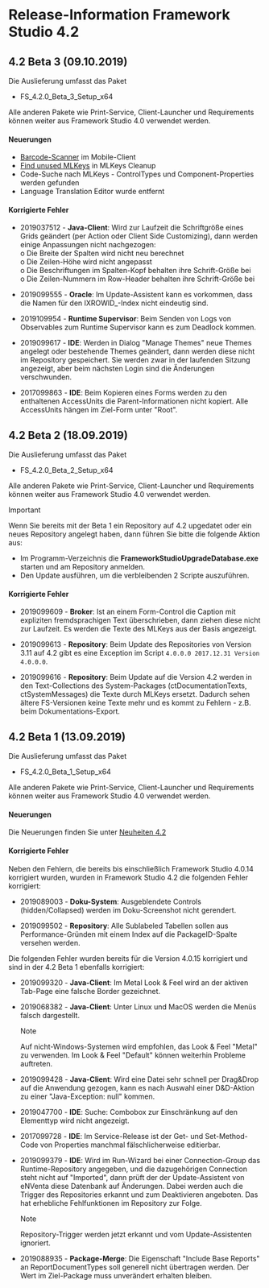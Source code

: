 # Release-Information Framework Studio 4.2

## 4.2 Beta 3 (09.10.2019)

Die Auslieferung umfasst das Paket

* FS_4.2.0_Beta_3_Setup_x64

Alle anderen Pakete wie Print-Service, Client-Launcher und Requirements können weiter aus Framework Studio 4.0 verwendet werden.

#### Neuerungen

* [Barcode-Scanner](../doc/html-client/barcode.md) im Mobile-Client
* [Find unused MLKeys](../doc/mlkey/mlkey-cleanup.md#checkbox-find-unused-mlkeys) in MLKeys Cleanup
* Code-Suche nach MLKeys - ControlTypes und Component-Properties werden gefunden
* Language Translation Editor wurde entfernt

#### Korrigierte Fehler

* 2019037512 - **Java-Client**: Wird zur Laufzeit die Schriftgröße eines Grids geändert
    (per Action oder Client Side Customizing), dann werden einige Anpassungen nicht nachgezogen:<br/>
  o Die Breite der Spalten wird nicht neu berechnet<br/>
  o Die Zeilen-Höhe wird nicht angepasst<br/>
  o Die Beschriftungen im Spalten-Kopf behalten ihre Schrift-Größe bei<br/>
  o Die Zeilen-Nummern im Row-Header behalten ihre Schrift-Größe bei<br/>

* 2019099555 - **Oracle**: Im Update-Assistent kann es vorkommen, dass die Namen für den
    IXROWID_-Index nicht eindeutig sind.

* 2019109954 - **Runtime Supervisor**: Beim Senden von Logs von Observables zum Runtime
    Supervisor kann es zum Deadlock kommen.

* 2019099617 - **IDE**: Werden in Dialog "Manage Themes" neue Themes angelegt oder bestehende
    Themes geändert, dann werden diese nicht im Repository gespeichert. Sie werden zwar in der
    laufenden Sitzung angezeigt, aber beim nächsten Login sind die Änderungen verschwunden.

* 2017099863 - **IDE**: Beim Kopieren eines Forms werden zu den enthaltenen AccessUnits die
    Parent-Informationen nicht kopiert. Alle AccessUnits hängen im Ziel-Form unter "Root".

## 4.2 Beta 2 (18.09.2019)

Die Auslieferung umfasst das Paket

* FS_4.2.0_Beta_2_Setup_x64

Alle anderen Pakete wie Print-Service, Client-Launcher und Requirements können weiter aus Framework Studio 4.0 verwendet werden.

> [!IMPORTANT]
> Wenn Sie bereits mit der Beta 1 ein Repository auf 4.2 upgedatet oder ein neues Repository angelegt haben, dann führen Sie bitte die folgende Aktion aus:
>
> * Im Programm-Verzeichnis die **FrameworkStudioUpgradeDatabase.exe** starten und am Repository anmelden.
> * Den Update ausführen, um die verbleibenden 2 Scripte auszuführen.

#### Korrigierte Fehler

* 2019099609 - **Broker**: Ist an einem Form-Control die Caption mit expliziten fremdsprachigen
    Text überschrieben, dann ziehen diese nicht zur Laufzeit. Es werden die Texte des MLKeys aus
    der Basis angezeigt.

* 2019099613 - **Repository**: Beim Update des Repositories von Version 3.11 auf 4.2 gibt es
    eine Exception im Script `4.0.0.0 2017.12.31 Version 4.0.0.0`.

* 2019099616 - **Repository**: Beim Update auf die Version 4.2 werden in den Text-Collections des
    System-Packages (ctDocumentationTexts, ctSystemMessages) die Texte durch MLKeys ersetzt.
    Dadurch sehen ältere FS-Versionen keine Texte mehr und es kommt zu Fehlern - z.B. beim
    Dokumentations-Export.

## 4.2 Beta 1 (13.09.2019)

Die Auslieferung umfasst das Paket

* FS_4.2.0_Beta_1_Setup_x64

Alle anderen Pakete wie Print-Service, Client-Launcher und Requirements können weiter aus Framework Studio 4.0 verwendet werden.

#### Neuerungen

Die Neuerungen finden Sie unter [Neuheiten 4.2](neuheiten-4-2.md)

#### Korrigierte Fehler

Neben den Fehlern, die bereits bis einschließlich Framework Studio 4.0.14 korrigiert wurden, wurden in Framework Studio 4.2 die folgenden Fehler korrigiert:

* 2019089003 - **Doku-System**: Ausgeblendete Controls (hidden/Collapsed) werden im Doku-Screenshot
    nicht gerendert.

* 2019099502 - **Repository**: Alle Sublabeled Tabellen sollen aus Performance-Gründen mit einem Index
    auf die PackageID-Spalte versehen werden.

Die folgenden Fehler wurden bereits für die Version 4.0.15 korrigiert und sind in der 4.2 Beta 1 ebenfalls korrigiert:

* 2019099320 - **Java-Client**: Im Metal Look & Feel wird an der aktiven Tab-Page eine falsche Border
    gezeichnet.

* 2019068382 - **Java-Client**: Unter Linux und MacOS werden die Menüs falsch dargestellt.

    > [!NOTE]
    > Auf nicht-Windows-Systemen wird empfohlen, das Look & Feel "Metal" zu verwenden.
    > Im Look & Feel "Default" können weiterhin Probleme auftreten.

* 2019099428 - **Java-Client**: Wird eine Datei sehr schnell per Drag&Drop auf die Anwendung gezogen,
    kann es nach Auswahl einer D&D-Aktion zu einer "Java-Exception: null" kommen.

* 2019047700 - **IDE**: Suche: Combobox zur Einschränkung auf den Elementtyp wird nicht angezeigt.

* 2017099728 - **IDE**: Im Service-Release ist der Get- und Set-Method-Code von Properties
    manchmal fälschlicherweise editierbar.

* 2019099379 - **IDE**: Wird im Run-Wizard bei einer Connection-Group das Runtime-Repository angegeben,
    und die dazugehörigen Connection steht nicht auf "Imported", dann prüft der der Update-Assistent
    von eNVenta diese Datenbank auf Änderungen. Dabei werden auch die Trigger des Repositories erkannt
    und zum Deaktivieren angeboten. Das hat erhebliche Fehlfunktionen im Repository zur Folge.

    > [!NOTE]
    > Repository-Trigger werden jetzt erkannt und vom Update-Assistenten ignoriert.

* 2019088935 - **Package-Merge**: Die Eigenschaft "Include Base Reports" an ReportDocumentTypes
    soll generell nicht übertragen werden. Der Wert im Ziel-Package muss unverändert erhalten bleiben.
